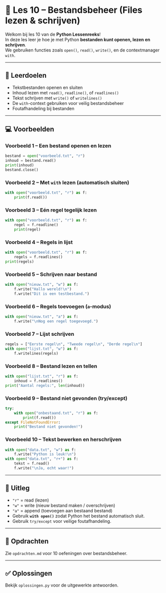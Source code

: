 # 📂 Les 10 – Bestandsbeheer (Files lezen & schrijven)

Welkom bij les 10 van de **Python Lessenreeks**!  
In deze les leer je hoe je met Python **bestanden kunt openen, lezen en schrijven**.  
We gebruiken functies zoals `open()`, `read()`, `write()`, en de contextmanager `with`.

---

## 🎯 Leerdoelen
- Tekstbestanden openen en sluiten  
- Inhoud lezen met `read()`, `readline()`, of `readlines()`  
- Tekst schrijven met `write()` of `writelines()`  
- De `with`-context gebruiken voor veilig bestandsbeheer  
- Foutafhandeling bij bestanden  

---

## 💻 Voorbeelden

### Voorbeeld 1 – Een bestand openen en lezen
```python
bestand = open("voorbeeld.txt", "r")
inhoud = bestand.read()
print(inhoud)
bestand.close()
```

### Voorbeeld 2 – Met `with` lezen (automatisch sluiten)
```python
with open("voorbeeld.txt", "r") as f:
    print(f.read())
```

### Voorbeeld 3 – Eén regel tegelijk lezen
```python
with open("voorbeeld.txt", "r") as f:
    regel = f.readline()
    print(regel)
```

### Voorbeeld 4 – Regels in lijst
```python
with open("voorbeeld.txt", "r") as f:
    regels = f.readlines()
print(regels)
```

### Voorbeeld 5 – Schrijven naar bestand
```python
with open("nieuw.txt", "w") as f:
    f.write("Hallo wereld!\n")
    f.write("Dit is een testbestand.")
```

### Voorbeeld 6 – Regels toevoegen (`a`-modus)
```python
with open("nieuw.txt", "a") as f:
    f.write("\nNog een regel toegevoegd.")
```

### Voorbeeld 7 – Lijst schrijven
```python
regels = ["Eerste regel\n", "Tweede regel\n", "Derde regel\n"]
with open("lijst.txt", "w") as f:
    f.writelines(regels)
```

### Voorbeeld 8 – Bestand lezen en tellen
```python
with open("lijst.txt", "r") as f:
    inhoud = f.readlines()
print("Aantal regels:", len(inhoud))
```

### Voorbeeld 9 – Bestand niet gevonden (try/except)
```python
try:
    with open("onbestaand.txt", "r") as f:
        print(f.read())
except FileNotFoundError:
    print("Bestand niet gevonden!")
```

### Voorbeeld 10 – Tekst bewerken en herschrijven
```python
with open("data.txt", "w") as f:
    f.write("Python is leuk!\n")
with open("data.txt", "r+") as f:
    tekst = f.read()
    f.write("\nJa, echt waar!")
```

---

## 🧠 Uitleg
- `"r"` = read (lezen)  
- `"w"` = write (nieuw bestand maken / overschrijven)  
- `"a"` = append (toevoegen aan bestaand bestand)  
- Gebruik **`with open()`** zodat Python het bestand automatisch sluit.  
- Gebruik `try/except` voor veilige foutafhandeling.  

---

## 🧩 Opdrachten
Zie `opdrachten.md` voor 10 oefeningen over bestandsbeheer.

---

## ✅ Oplossingen
Bekijk `oplossingen.py` voor de uitgewerkte antwoorden.
